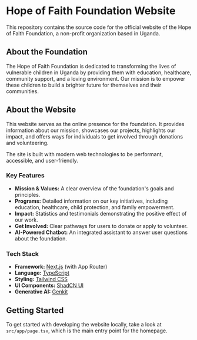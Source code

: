 # Hope of Faith Foundation Website

This repository contains the source code for the official website of the Hope of Faith Foundation, a non-profit organization based in Uganda.

## About the Foundation

The Hope of Faith Foundation is dedicated to transforming the lives of vulnerable children in Uganda by providing them with education, healthcare, community support, and a loving environment. Our mission is to empower these children to build a brighter future for themselves and their communities.

## About the Website

This website serves as the online presence for the foundation. It provides information about our mission, showcases our projects, highlights our impact, and offers ways for individuals to get involved through donations and volunteering.

The site is built with modern web technologies to be performant, accessible, and user-friendly.

### Key Features

*   **Mission & Values:** A clear overview of the foundation's goals and principles.
*   **Programs:** Detailed information on our key initiatives, including education, healthcare, child protection, and family empowerment.
*   **Impact:** Statistics and testimonials demonstrating the positive effect of our work.
*   **Get Involved:** Clear pathways for users to donate or apply to volunteer.
*   **AI-Powered Chatbot:** An integrated assistant to answer user questions about the foundation.

### Tech Stack

*   **Framework:** [Next.js](https://nextjs.org/) (with App Router)
*   **Language:** [TypeScript](https://www.typescriptlang.org/)
*   **Styling:** [Tailwind CSS](https://tailwindcss.com/)
*   **UI Components:** [ShadCN UI](https://ui.shadcn.com/)
*   **Generative AI:** [Genkit](https://firebase.google.com/docs/genkit)

## Getting Started

To get started with developing the website locally, take a look at `src/app/page.tsx`, which is the main entry point for the homepage.
